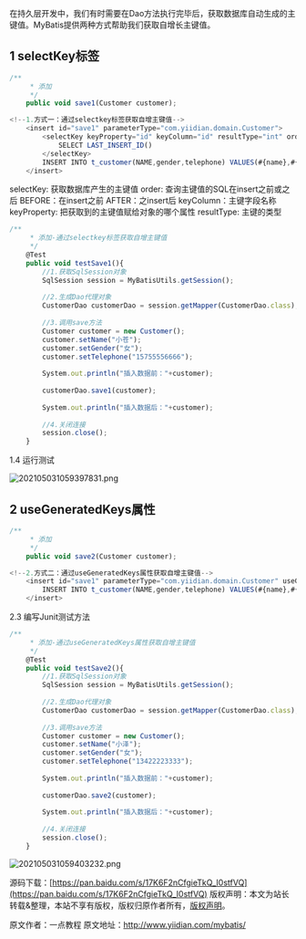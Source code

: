 


在持久层开发中，我们有时需要在Dao方法执行完毕后，获取数据库自动生成的主键值。MyBatis提供两种方式帮助我们获取自增长主键值。

## 1 selectKey标签


```js 
/**
     * 添加
     */
    public void save1(Customer customer);
```


```js 
<!--1.方式一：通过selectkey标签获取自增主键值-->
    <insert id="save1" parameterType="com.yiidian.domain.Customer">
        <selectKey keyProperty="id" keyColumn="id" resultType="int" order="AFTER">
            SELECT LAST_INSERT_ID()
        </selectKey>
        INSERT INTO t_customer(NAME,gender,telephone) VALUES(#{name},#{gender},#{telephone})
    </insert>
```

selectKey: 获取数据库产生的主键值
order: 查询主键值的SQL在insert之前或之后
BEFORE：在insert之前
AFTER：之insert后
keyColumn：主键字段名称
keyProperty: 把获取到的主键值赋给对象的哪个属性
resultType: 主键的类型


```js 
/**
     * 添加-通过selectkey标签获取自增主键值
     */
    @Test
    public void testSave1(){
        //1.获取SqlSession对象
        SqlSession session = MyBatisUtils.getSession();
    
        //2.生成Dao代理对象
        CustomerDao customerDao = session.getMapper(CustomerDao.class);
    
        //3.调用save方法
        Customer customer = new Customer();
        customer.setName("小苍");
        customer.setGender("女");
        customer.setTelephone("15755556666");
    
        System.out.println("插入数据前："+customer);
        
        customerDao.save1(customer);
    
        System.out.println("插入数据后："+customer);
        
        //4.关闭连接
        session.close();
    }
```

1.4 运行测试

![202105031059397831.png](https://gitee.com/hezhiyuan007/java-study/raw/master/images/MyBatis/fd8fd1ec-c8dd-4294-ac2e-0d4b58684a55.png)

## 2 useGeneratedKeys属性


```js 
/**
     * 添加
     */
    public void save2(Customer customer);
```


```js 
<!--2.方式二：通过useGeneratedKeys属性获取自增主键值-->
    <insert id="save1" parameterType="com.yiidian.domain.Customer" useGeneratedKeys="true" keyColumn="id" keyProperty="id">
        INSERT INTO t_customer(NAME,gender,telephone) VALUES(#{name},#{gender},#{telephone})
    </insert>
```

2.3 编写Junit测试方法


```js 
/**
     * 添加-通过useGeneratedKeys属性获取自增主键值
     */
    @Test
    public void testSave2(){
        //1.获取SqlSession对象
        SqlSession session = MyBatisUtils.getSession();
    
        //2.生成Dao代理对象
        CustomerDao customerDao = session.getMapper(CustomerDao.class);
    
        //3.调用save方法
        Customer customer = new Customer();
        customer.setName("小泽");
        customer.setGender("女");
        customer.setTelephone("13422223333");
    
        System.out.println("插入数据前："+customer);
    
        customerDao.save2(customer);
    
        System.out.println("插入数据后："+customer);
    
        //4.关闭连接
        session.close();
    }
```

![202105031059403232.png](https://gitee.com/hezhiyuan007/java-study/raw/master/images/MyBatis/ecf515a2-4079-4ecc-844e-4b5f27cc3ea2.png)

源码下载：[https://pan.baidu.com/s/17K6F2nCfgieTkQ_I0stfVQ](https://pan.baidu.com/s/17K6F2nCfgieTkQ_I0stfVQ)
版权声明：本文为站长转载&整理，本站不享有版权，版权归原作者所有，[版权声明](https://gitee.com/hezhiyuan007/java-notes/raw/master/disclaimer.md)。




原文作者：一点教程 原文地址：http://www.yiidian.com/mybatis/